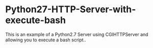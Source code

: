 # Python27-HTTP-Server-with-execute-bash
This is an example of a Python2.7 Server using CGIHTTPServer and allowing you to execute a bash script..
